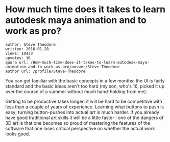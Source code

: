 # How much time does it takes to learn autodesk maya animation and to work as pro?

	author: Steve Theodore
	written: 2016-01-28
	views: 10433
	upvotes: 16
	quora url: /How-much-time-does-it-takes-to-learn-autodesk-maya-animation-and-to-work-as-pro/answer/Steve-Theodore
	author url: /profile/Steve-Theodore


You can get familiar with the basic concepts in a few months: the UI is fairly standard and the basic ideas aren't too hard (my son, who's 16, picked it up over the course of a summer without much hand-holding from me).

Getting to be productive takes longer: it will be hard to be competitive with less than a couple of years of experience. Learning what buttons to push is easy; turning button-pushes into actual _art_  is much harder. If you already have good traditional art skills it will be a little faster : one of the dangers of 3D art is that one becomes so proud of mastering the features of the software that one loses critical perspective on whether the actual work looks good.



